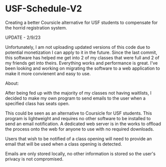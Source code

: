 # USF-Schedule-V2
Creating a better Coursicle alternative for USF students to compensate for the horrid registration system.

UPDATE - 2/9/23
	

Unfortunately, I am not uploading updated versions of this code due to potential monetization I can apply to it in the future. Since the last commit, this software has helped me get into 2 of my classes that were full and 2 of my friends get into theirs. Everything works and performance is great. I've been looking and working on migrating the software to a web application to make it more convienent and easy to use.

About:

After being fed up with the majority of my classes not having waitlists, I decided to make my own program to send emails to 
the user when a specified class has seats open.

This could be seen as an alternative to Coursicle for USF students. This program is lightweight and requires no other software to be installed to 
send an email notification. A dedicated web server is in the works to offload the process onto the web for anyone to use with no required downloads.

Users that wish to be notified of a class opening will need to provide an email that will be used when a class opening is detected. 

Emails are only stored locally, no other information is stored so the user's privacy is not compromised.


